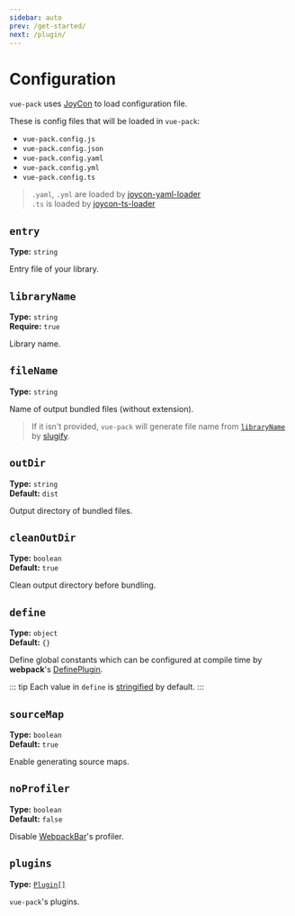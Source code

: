 ```yaml
---
sidebar: auto
prev: /get-started/
next: /plugin/
---
```


# Configuration

`vue-pack` uses [JoyCon](https://github.com/egoist/joycon) to load configuration file.

These is config files that will be loaded in `vue-pack`:
- `vue-pack.config.js`
- `vue-pack.config.json`
- `vue-pack.config.yaml`
- `vue-pack.config.yml`
- `vue-pack.config.ts`

> `.yaml`, `.yml` are loaded by [joycon-yaml-loader](https://github.com/gluons/joycon-yaml-loader)  
   `.ts` is loaded by [joycon-ts-loader](https://github.com/gluons/joycon-ts-loader)

## `entry` <Badge text='Required'/>
**Type:** `string`

Entry file of your library.

## `libraryName` <Badge text='Required'/>
**Type:** `string`  
**Require:** `true`

Library name.

## `fileName`
**Type:** `string`

Name of output bundled files (without extension).

> If it isn't provided, `vue-pack` will generate file name from [`libraryName`](#libraryname) by [slugify](https://github.com/sindresorhus/slugify).

## `outDir`
**Type:** `string`  
**Default:** `dist`

Output directory of bundled files.

## `cleanOutDir`
**Type:** `boolean`  
**Default:** `true`

Clean output directory before bundling.

## `define`
**Type:** `object`  
**Default:** `{}`

Define global constants which can be configured at compile time by **webpack**'s [DefinePlugin](https://webpack.js.org/plugins/define-plugin/).

::: tip
Each value in `define` is [stringified](https://developer.mozilla.org/en-US/docs/Web/JavaScript/Reference/Global_Objects/JSON/stringify) by default.
:::

## `sourceMap`
**Type:** `boolean`  
**Default:** `true`

Enable generating source maps.

## `noProfiler`
**Type:** `boolean`  
**Default:** `false`

Disable [WebpackBar](https://github.com/nuxt/webpackbar)'s profiler.

## `plugins`
**Type:** [`Plugin[]`](/plugin/)

`vue-pack`'s plugins.


<style>
.badge {
	background-color: deeppink !important;
	border-radius: 0 !important;
	vertical-align: middle;
	margin-left: 1em;
	padding: 5px;
}
</style>
